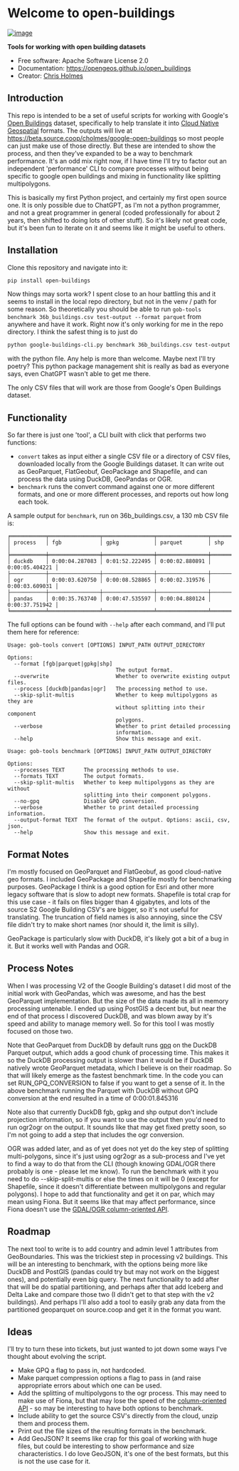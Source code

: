 # Welcome to open-buildings

[![image](https://img.shields.io/pypi/v/open_buildings.svg)](https://pypi.python.org/pypi/open_buildings)

**Tools for working with open building datasets**

-   Free software: Apache Software License 2.0
-   Documentation: <https://opengeos.github.io/open_buildings>
-   Creator: [Chris Holmes](https://github.com/cholmes)

## Introduction

This repo is intended to be a set of useful scripts for working with Google's [Open Buildings](https://sites.research.google/open-buildings/)
dataset, specifically to help translate it into [Cloud Native Geospatial](https://cloudnativegeo.org) formats. The outputs will live
at <https://beta.source.coop/cholmes/google-open-buildings> so most people can just make use of those directly. But these are intended to
show the process, and then they've expanded to be a way to benchmark performance. It's an odd mix right now, if I have time I'll try to
factor out an independent 'performance' CLI to compare processes without being specific to google open buildings and mixing in functionality
like splitting multipolygons.

This is basically my first Python project, and certainly my first open source one. It is only possible due to ChatGPT, as I'm not a python
programmer, and not a great programmer in general (coded professionally for about 2 years, then shifted to doing lots of other stuff). So
it's likely not great code, but it's been fun to iterate on it and seems like it might be useful to others.

## Installation

Clone this repository and navigate into it:

```bash
pip install open-buildings
```

Now things may sorta work? I spent close to an hour battling this and it seems to install in the local repo directory, but not
in the venv / path for some reason. So theoretically you should be able to run `gob-tools benchmark 36b_buildings.csv test-output --format parquet`
from anywhere and have it work. Right now it's only working for me in the repo directory. I think the safest thing is to just do

```bash
python google-buildings-cli.py benchmark 36b_buildings.csv test-output --format parquet
```

with the python file. Any help is more than welcome. Maybe next I'll try poetry? This python package management shit is really as bad as everyone says, even
ChatGPT wasn't able to get me there.

The only CSV files that will work are those from Google's Open Buildings dataset.

## Functionality

So far there is just one 'tool', a CLI built with click that performs two functions:

-   `convert` takes as input either a single CSV file or a directory of CSV files, downloaded locally from the Google Buildings dataset. It can write out as GeoParquet, FlatGeobuf, GeoPackage and Shapefile, and can process the data using DuckDB, GeoPandas or OGR.
-   `benchmark` runs the convert command against one or more different formats, and one or more different processes, and reports out how long each took.

A sample output for `benchmark`, run on 36b_buildings.csv, a 130 mb CSV file is:

```
╒═══════════╤════════════════╤════════════════╤════════════════╤════════════════╕
│ process   │ fgb            │ gpkg           │ parquet        │ shp            │
╞═══════════╪════════════════╪════════════════╪════════════════╪════════════════╡
│ duckdb    │ 0:00:04.287083 │ 0:01:52.222495 │ 0:00:02.880891 │ 0:00:05.404221 │
├───────────┼────────────────┼────────────────┼────────────────┼────────────────┤
│ ogr       │ 0:00:03.620750 │ 0:00:08.528865 │ 0:00:02.319576 │ 0:00:03.609031 │
├───────────┼────────────────┼────────────────┼────────────────┼────────────────┤
│ pandas    │ 0:00:35.763740 │ 0:00:47.535597 │ 0:00:04.880124 │ 0:00:37.751942 │
╘═══════════╧════════════════╧════════════════╧════════════════╧════════════════╛
```

The full options can be found with `--help` after each command, and I'll put them here for reference:

```
Usage: gob-tools convert [OPTIONS] INPUT_PATH OUTPUT_DIRECTORY

Options:
  --format [fgb|parquet|gpkg|shp]
                                  The output format.
  --overwrite                     Whether to overwrite existing output files.
  --process [duckdb|pandas|ogr]   The processing method to use.
  --skip-split-multis             Whether to keep multipolygons as they are
                                  without splitting into their component
                                  polygons.
  --verbose                       Whether to print detailed processing
                                  information.
  --help                          Show this message and exit.
```

```
Usage: gob-tools benchmark [OPTIONS] INPUT_PATH OUTPUT_DIRECTORY

Options:
  --processes TEXT      The processing methods to use.
  --formats TEXT        The output formats.
  --skip-split-multis   Whether to keep multipolygons as they are without
                        splitting into their component polygons.
  --no-gpq              Disable GPQ conversion.
  --verbose             Whether to print detailed processing information.
  --output-format TEXT  The format of the output. Options: ascii, csv, json.
  --help                Show this message and exit.
```

## Format Notes

I'm mostly focused on GeoParquet and FlatGeobuf, as good cloud-native geo formats. I included GeoPackage and Shapefile mostly for benchmarking purposes. GeoPackage I think is a good option for Esri and other more legacy software that is slow to adopt new formats. Shapefile is total crap for this use case - it fails on files bigger than 4 gigabytes, and lots of the source S2 Google Building CSV's are bigger, so it's not useful for translating. The truncation of field names is also annoying, since the CSV file didn't try to make short names (nor should it, the limit is silly).

GeoPackage is particularly slow with DuckDB, it's likely got a bit of a bug in it. But it works well with Pandas and OGR.

## Process Notes

When I was processing V2 of the Google Building's dataset I did most of the initial work with GeoPandas, which was awesome, and has the best GeoParquet implementation. But the size of the data made its all in memory processing untenable. I ended up using PostGIS a decent but, but near the end of that process I discovered DuckDB, and was blown away by it's speed and ability to manage memory well. So for this tool I was mostly focused on those two.

Note that GeoParquet from DuckDB by default runs [gpq](https://github.com/planetlabs/gpq) on the DuckDB Parquet output, which adds a good chunk of processing time. This makes it so the DuckDB processing output is slower than it would be if DuckDB natively wrote GeoParquet metadata, which I believe is on their roadmap. So that will likely emerge as the fastest benchmark time. In the code you can set RUN_GPQ_CONVERSION to false if you want to get a sense of it. In the above benchmark running the Parquet with DuckDB without GPQ conversion at the end resulted in a time of 0:00:01.845316

Note also that currently DuckDB fgb, gpkg and shp output don't include projection information, so if you want to use the output then you'd need to run ogr2ogr on the output. It sounds like that may get fixed pretty soon, so I'm not going to add a step that includes the ogr conversion.

OGR was added later, and as of yet does not yet do the key step of splitting multi-polygons, since it's just using ogr2ogr as a sub-process and I've yet to find a way to do that from the CLI (though knowing GDAL/OGR there probably is one - please let me know). To run the benchmark with it you need to do --skip-split-multis or else the times on it will be 0 (except for Shapefile, since it doesn't differentiate between multipolygons and regular polygons). I hope to add that functionality and get it on par, which may mean using Fiona. But it seems like that may affect performance, since Fiona doesn't use the [GDAL/OGR column-oriented API](https://gdal.org/development/rfc/rfc86_column_oriented_api.html).

## Roadmap

The next tool to write is to add country and admin level 1 attributes from GeoBoundaries. This was the trickiest step in processing v2 buildings.
This will be an interesting to benchmark, with the options being more like DuckDB and PostGIS (pandas could try but may not work on the biggest ones), and potentially even big query. The next functionality to add after that will be do spatial partitioning, and perhaps after that add Iceberg and Delta Lake and compare those two (I didn't get to that step with the v2 buildings). And perhaps I'll also add a tool to easily grab any data from the partitioned geoparquet on source.coop and get it in the format you want.

## Ideas

I'll try to turn these into tickets, but just wanted to jot down some ways I've thought about evolving the script.

-   Make GPQ a flag to pass in, not hardcoded.
-   Make parquet compression options a flag to pass in (and raise appropriate errors about which one can be used.
-   Add the splitting of multipolygons to the ogr process. This may need to make use of Fiona, but that may lose the speed of the [column-oriented API](https://gdal.org/development/rfc/rfc86_column_oriented_api.html) - so may be interesting to have both options to benchmark.
-   Include ability to get the source CSV's directly from the cloud, unzip them and process them.
-   Print out the file sizes of the resulting formats in the benchmark.
-   Add GeoJSON? It seems like crap for this goal of working with huge files, but could be interesting to show performance and size characteristics. I do love GeoJSON, it's one of the best formats, but this is not the use case for it.
